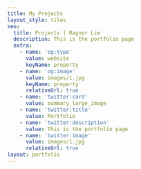 ```yaml
---
title: My Projects
layout_style: tiles
seo:
  title: Projects | Rayner Lim
  description: This is the portfolio page
  extra:
    - name: 'og:type'
      value: website
      keyName: property
    - name: 'og:image'
      value: images/1.jpg
      keyName: property
      relativeUrl: true
    - name: 'twitter:card'
      value: summary_large_image
    - name: 'twitter:title'
      value: Portfolio
    - name: 'twitter:description'
      value: This is the portfolio page
    - name: 'twitter:image'
      value: images/1.jpg
      relativeUrl: true
layout: portfolio
---
```

